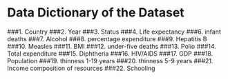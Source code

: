 # Data Dictionary of the Dataset

###1.	Country
###2.	Year
###3.	Status
###4.	Life expectancy
###6.	infant deaths
###7.	Alcohol
###8.	percentage expenditure
###9.	Hepatitis B
###10.	Measles
###11.	BMI
###12.	under-five deaths
###13.	Polio
###14.	Total expenditure
###15.	Diphtheria
###16.	HIV/AIDS
###17.	GDP
###18.	Population
###19.	thinness 1-19 years
###20.	thinness 5-9 years
###21.	Income composition of resources
###22.	Schooling

